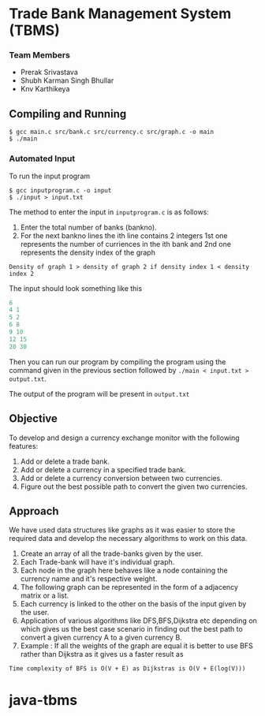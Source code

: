 # Trade Bank Management System (TBMS)

### Team Members

- Prerak Srivastava
- Shubh Karman Singh Bhullar
- Knv Karthikeya

## Compiling and Running

```
$ gcc main.c src/bank.c src/currency.c src/graph.c -o main
$ ./main
```

### Automated Input

To run the input program

```
$ gcc inputprogram.c -o input
$ ./input > input.txt
```

The method to enter the input in `inputprogram.c` is as follows:

1. Enter the total number of banks (bankno).
2. For the next bankno lines the ith line contains 2 integers 1st one represents the number of curriences in the ith bank and 2nd one represents the density index of the graph

```
Density of graph 1 > density of graph 2 if density index 1 < density index 2 
```

The input should look something like this

```cpp
6 
4 1
5 2 
6 8 
9 10
12 15
20 30
```

Then you can run our program by compiling the program using the command given in the previous section followed by `./main < input.txt > output.txt`.

The output of the program will be present in `output.txt`

## Objective

To develop and design a currency exchange monitor with the following features:

1. Add or delete a trade bank.
2. Add or delete a currency in a specified trade bank.
3. Add or delete a currency conversion between two currencies.
4. Figure out the best possible path to convert the given two currencies.

## Approach

We have used data structures like graphs as it was easier to store the required data and develop the necessary algorithms to work on this data.

1. Create an array of all the trade-banks given by the user.
2. Each Trade-bank will have it's individual graph.
3. Each node in the graph here behaves like a node containing the currency name and it's respective weight.
4. The following graph can be represented in the form of a adjacency matrix or a list.
5. Each currency is linked to the other on the basis of the input given by the user.
6. Application of various algorithms like DFS,BFS,Dijkstra etc depending on which gives us the best case scenario in finding out the best path to convert a given currency A to a given currency B.
7. Example : If all the weights of the graph are equal it is better to use BFS rather than Dijkstra as it gives us a faster result as

```
Time complexity of BFS is O(V + E) as Dijkstras is O(V + E(log(V))) 
```
# java-tbms
